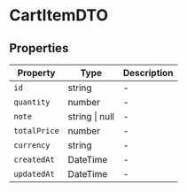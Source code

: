 # CartItemDTO

## Properties

| Property | Type | Description |
|----------|------|-------------|
| `id` | string | - |
| `quantity` | number | - |
| `note` | string \| null | - |
| `totalPrice` | number | - |
| `currency` | string | - |
| `createdAt` | DateTime | - |
| `updatedAt` | DateTime | - |
